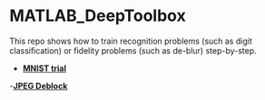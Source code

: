 # MATLAB_DeepToolbox

This repo shows how to train recognition problems (such as digit classification) or fidelity problems (such as de-blur) step-by-step.

- **[MNIST trial](Recognition.md)**

-**[JPEG Deblock](Fidelity.md)**



